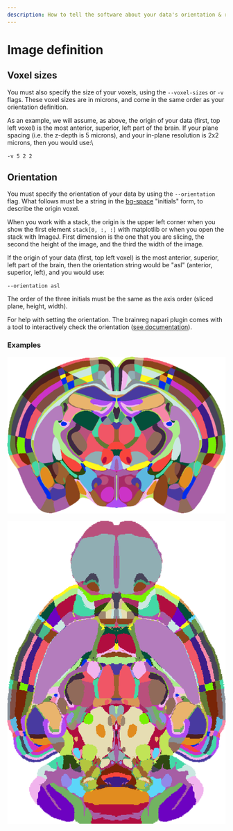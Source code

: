 ```yaml
---
description: How to tell the software about your data's orientation & resolution
---
```


# Image definition

## Voxel sizes

You must also specify the size of your voxels, using the `--voxel-sizes` or `-v` flags. These voxel sizes are in microns, and come in the same order as your orientation definition.&#x20;

As an example, we will assume, as above, the origin of your data (first, top left voxel) is the most anterior, superior, left part of the brain. If your plane spacing (i.e. the z-depth is 5 microns), and your in-plane resolution is 2x2 microns, then you would use:\


```
-v 5 2 2
```

## Orientation

You must specify the orientation of your data by using the `--orientation` flag. What follows must be a string in the [bg-space](https://github.com/brainglobe/bg-space) "initials" form, to describe the origin voxel.

When you work with a stack, the origin is the upper left corner when you show the first element `stack[0, :, :]` with matplotlib or when you open the stack with ImageJ. First dimension is the one that you are slicing, the second the height of the image, and the third the width of the image.

If the origin of your data (first, top left voxel) is the most anterior, superior, left part of the brain, then the orientation string would be "asl" (anterior, superior, left), and you would use:&#x20;

```
--orientation asl
```

The order of the three initials must be the same as the axis order (sliced plane, height, width).

For help with setting the orientation. The brainreg napari plugin comes with a tool to interactively check the orientation ([see documentation](https://docs.brainglobe.info/brainreg-napari/checking-orientation)).

### Examples



![If the first plane of this image was olfactory bulb, it would be asr (or asl). If the first plane was cerebellum, it would be psr or psl.](../.gitbook/assets/174620845-efec8696-984f-4f17-b46e-8689a9e3d492.png)





![If the first plane of this image was the top of the brain it would be sal/sar. If the first plane was the base it would be ial/iar.](../.gitbook/assets/174621094-f0db21d7-8a7a-4a16-a23e-ad63973a1f24.png)

